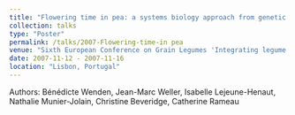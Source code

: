 ```yaml
---
title: "Flowering time in pea: a systems biology approach from genetic network to crop model"
collection: talks
type: "Poster"
permalink: /talks/2007-Flowering-time-in pea
venue: "Sixth European Conference on Grain Legumes 'Integrating legume biology for sustainable agriculture'"
date: 2007-11-12 - 2007-11-16
location: "Lisbon, Portugal"
---
```


Authors: Bénédicte Wenden, Jean-Marc Weller, Isabelle Lejeune-Henaut, Nathalie Munier-Jolain, Christine Beveridge, Catherine Rameau
